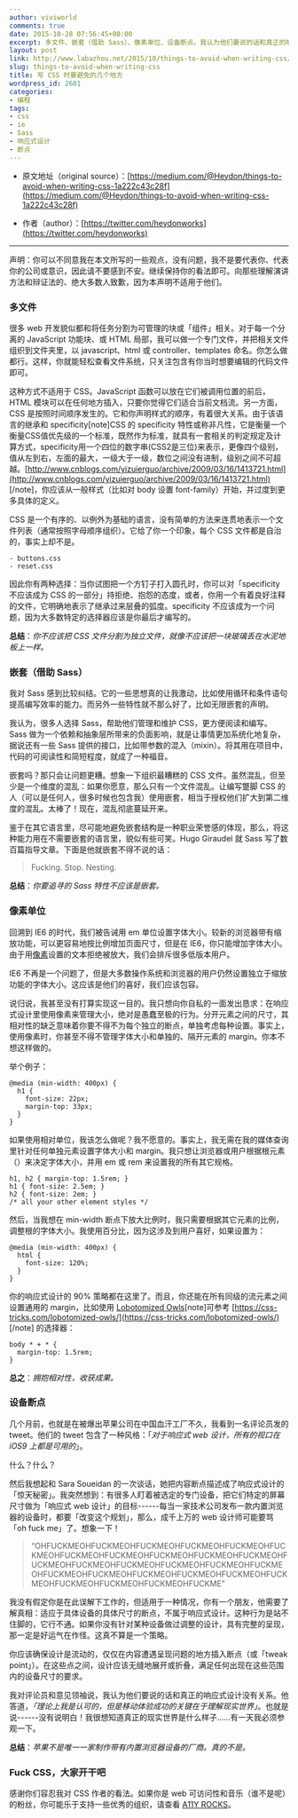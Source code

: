 ```yaml
---
author: viviworld
comments: true
date: 2015-10-28 07:56:45+00:00
excerpt: 多文件、嵌套（借助 Sass）、像素单位、设备断点。我认为他们要说的话和真正的响应式设计没有关系。他答道，「理论上我是认可的，但是移动体验成功的关键在于理解现实世界」。
layout: post
link: http://www.labazhou.net/2015/10/things-to-avoid-when-writing-css/
slug: things-to-avoid-when-writing-css
title: 写 CSS 时要避免的几个地方
wordpress_id: 2681
categories:
- 编程
tags:
- css
- ie
- Sass
- 响应式设计
- 断点
---
```



	
  * 原文地址（original source）：[https://medium.com/@Heydon/things-to-avoid-when-writing-css-1a222c43c28f](https://medium.com/@Heydon/things-to-avoid-when-writing-css-1a222c43c28f)

	
  * 作者（author）：[https://twitter.com/heydonworks](https://twitter.com/heydonworks)





* * *



声明：你可以不同意我在本文所写的一些观点，没有问题，我不是要代表你、代表你的公司或意识，因此请不要感到不安。继续保持你的看法即可。向那些理解演讲方法和辩证法的、绝大多数人致歉，因为本声明不适用于他们。


### 多文件


很多 web 开发貌似都和将任务分割为可管理的块或「组件」相关。对于每一个分离的 JavaScript 功能块、或 HTML 局部，我可以做一个专门文件，并把相关文件组织到文件夹里，以 javascript、html 或 controller、templates 命名。你怎么做都行。这样，你就能轻松查看文件系统，只关注包含有你当时想要编辑的代码文件即可。

这种方式不适用于 CSS。JavaScript 函数可以放在它们被调用位置的前后，HTML 模块可以在任何地方插入，只要你觉得它们适合当前文档流。另一方面，CSS 是按照时间顺序发生的。它和你声明样式的顺序，有着很大关系。由于该语言的继承和 specificity[note]CSS 的 specificity 特性或称非凡性，它是衡量一个衡量CSS值优先级的一个标准，既然作为标准，就具有一套相关的判定规定及计算方式，specificity用一个四位的数字串(CSS2是三位)来表示，更像四个级别，值从左到右，左面的最大，一级大于一级，数位之间没有进制，级别之间不可超越。[http://www.cnblogs.com/yizuierguo/archive/2009/03/16/1413721.html](http://www.cnblogs.com/yizuierguo/archive/2009/03/16/1413721.html) [/note]，你应该从一般样式（比如对 body 设置 font-family）开始，并过度到更多具体的定义。

CSS 是一个有序的、以例外为基础的语言，没有简单的方法来连贯地表示一个文件列表（通常按照字母顺序组织）。它给了你一个印象，每个 CSS 文件都是自治的，事实上却不是。

    
    - buttons.css
    - reset.css


因此你有两种选择：当你试图把一个方钉子打入圆孔时，你可以对「specificity 不应该成为 CSS 的一部分」持拒绝、抱怨的态度，或者，你用一个有着良好注释的文件，它明确地表示了继承过来层叠的弧度。specificity 不应该成为一个问题，因为大多数特定的选择器应该是你最后才编写的。

**总结**：_你不应该把 CSS 文件分割为独立文件，就像不应该把一块玻璃丢在水泥地板上一样。_


### 嵌套（借助 Sass）


我对 Sass 感到比较纠结。它的一些思想真的让我激动，比如使用循环和条件语句提高编写效率的能力。而另外一些特性就不那么好了，比如无限嵌套的声明。

我认为，很多人选择 Sass，帮助他们管理和维护 CSS，更方便阅读和编写。Sass 做为一个依赖和抽象层所带来的负面影响，就是让事情更加系统化地复杂，据说还有一些 Sass 提供的接口，比如带参数的混入（mixin）。将其用在项目中，代码的可阅读性和简短程度，就成了一种福音。

嵌套吗？那只会让问题更糟。想象一下组织最糟糕的 CSS 文件。虽然混乱，但至少是一个维度的混乱：如果你愿意，那么只有一个文件混乱。让编写蹩脚 CSS 的人（可以是任何人，很多时候也包含我）使用嵌套，相当于授权他们扩大到第二维度的混乱。太棒了！现在，混乱彻底蔓延开来。

鉴于在其它语言里，尽可能地避免嵌套结构是一种职业荣誉感的体现，那么，将这种能力用在不需要嵌套的语言里，貌似有些可笑。Hugo Giraudel 就 Sass 写了数百篇指导文章。下面是他就嵌套不得不说的话：


<blockquote>Fucking. Stop. Nesting.</blockquote>


**总结**：_你要追寻的 Sass 特性不应该是嵌套。_


### 像素单位


回溯到 IE6 的时代，我们被告诫用 em 单位设置字体大小。较新的浏览器带有缩放功能，可以更容易地按比例增加页面尺寸，但是在 IE6，你只能增加字体大小。由于用[像素](http://www.labazhou.net/2014/06/that-one-pixel/)设置的文本拒绝被放大，我们会排斥很多低版本用户。

IE6 不再是一个问题了，但是大多数操作系统和浏览器的用户仍然设置独立于缩放功能的字体大小。这应该是他们的喜好，我们应该包容。

说归说，我甚至没有打算实现这一目的。我只想向你自私的一面发出恳求：在响应式设计里使用像素来管理大小，绝对是愚蠢至极的行为。分开元素之间的尺寸，其相对性的缺乏意味着你要不得不为每个独立的断点，单独考虑每种设置。事实上，使用像素时，你甚至不得不管理字体大小和单独的、隔开元素的 margin。你本不想这样做的。

举个例子：

    
    @media (min-width: 400px) { 
      h1 { 
        font-size: 22px; 
        margin-top: 33px; 
      } 
    }


如果使用相对单位，我该怎么做呢？我不愿意的。事实上，我无需在我的媒体查询里针对任何单独元素设置字体大小和 margin。我只想让浏览器或用户根据根元素（）来决定字体大小，并用 em 或 rem 来设置我的所有其它规格。

    
    h1, h2 { margin-top: 1.5rem; } 
    h1 { font-size: 2.5em; } 
    h2 { font-size: 2em; } 
    /* all your other element styles */


然后，当我想在 min-width 断点下放大比例时，我只需要根据其它元素的比例，调整根的字体大小。我使用百分比，因为这涉及到用户喜好，如果设置为：

    
    @media (min-width: 400px) { 
      html { 
        font-size: 120%; 
      } 
    }


你的响应式设计的 90% 策略都在这里了。而且，你还能在所有同级的流元素之间设置通用的 margin，比如使用 [Lobotomized Owls](http://alistapart.com/article/axiomatic-css-and-lobotomized-owls)[note]可参考 [https://css-tricks.com/lobotomized-owls/](https://css-tricks.com/lobotomized-owls/) [/note] 的选择器：

    
    body * + * { 
      margin-top: 1.5rem; 
    }


**总之**：_拥抱相对性，收获成果。_


### 设备断点


几个月前，也就是在被爆出苹果公司在中国血汗工厂不久，我看到一名评论员发的 tweet。他们的 tweet 包含了一种风格：「_对于响应式 web 设计，所有的视口在 iOS9 上都是可用的_」。

什么？什么？

然后我想起和 Sara Soueidan 的一次谈话，她把内容断点描述成了响应式设计的「惊天秘密」。我突然想到：有很多人盯着被选定的专门设备，把它们特定的屏幕尺寸做为「响应式 web 设计」的目标------每当一家技术公司发布一款内置浏览器的设备时，都要「改变这个规划」，那么，成千上万的 web 设计师可能要骂「oh fuck me」了。想象一下！


<blockquote>“OHFUCKMEOHFUCKMEOHFUCKMEOHFUCKMEOHFUCKMEOHFUCKMEOHFUCKMEOHFUCKMEOHFUCKMEOHFUCKMEOHFUCKMEOHFUCKMEOHFUCKMEOHFUCKMEOHFUCKMEOHFUCKMEOHFUCKMEOHFUCKMEOHFUCKMEOHFUCKMEOHFUCKMEOHFUCKMEOHFUCKMEOHFUCKMEOHFUCKMEOHFUCKMEOHFUCKME”</blockquote>


我没有假定你是在此误解下工作的，但适用于一种情况，你有一个朋友，他需要了解真相：适应于具体设备的具体尺寸的断点，不属于响应式设计。这种行为是站不住脚的，它行不通。如果你没有针对某种设备做过调整的设计，具有完整的呈现，那一定是好运气在作怪。这真不算是一个策略。

你应该确保设计是流动的，仅仅在内容遭遇呈现问题的地方插入断点（或「tweak point」）。在这些点之间，设计应该无缝地展开或折叠，满足任何出现在这些范围内的设备尺寸的要求。

我对评论员和意见领袖说，我认为他们要说的话和真正的响应式设计没有关系。他答道，_「理论上我是认可的，但是移动体验成功的关键在于理解现实世界」_。也就是说------没有说明白！我很想知道真正的现实世界是什么样子……有一天我必须参观一下。

**总结**：_苹果不是唯一一家制作带有内置浏览器设备的厂商。真的不是。_


### Fuck CSS，大家开干吧


感谢你们容忍我对 CSS 作者的看法。如果你是 web 可访问性和音乐（谁不是呢）的粉丝，你可能乐于支持一些优秀的组织，请查看 [A11Y ROCKS](http://heydonworks.com/a11y_rocks/)。
